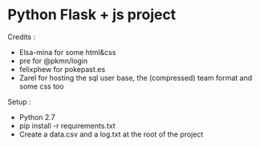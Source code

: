 # Python Flask + js project

Credits :
- Elsa-mina for some html&css
- pre for @pkmn/login
- felixphew for pokepast.es
- Zarel for hosting the sql user base, the (compressed) team format and some css too

Setup : 
- Python 2.7
- pip install -r requirements.txt
- Create a data.csv and a log.txt at the root of the project 

